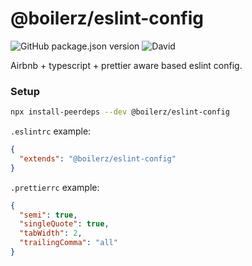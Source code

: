 # @boilerz/eslint-config

![GitHub package.json version](https://img.shields.io/github/package-json/v/boilerz/eslint-config)
![David](https://david-dm.org/boilerz/eslint-config/repo.svg)

Airbnb + typescript + prettier aware based eslint config.

### Setup

```bash
npx install-peerdeps --dev @boilerz/eslint-config
```

`.eslintrc` example:
```json
{
  "extends": "@boilerz/eslint-config"
}
```

`.prettierrc` example:
```json
{
  "semi": true,
  "singleQuote": true,
  "tabWidth": 2,
  "trailingComma": "all"
}

```
